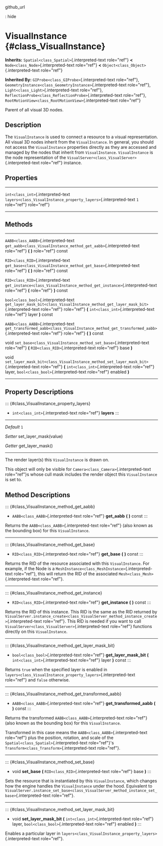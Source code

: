 github\_url

:   hide

VisualInstance {#class_VisualInstance}
==============

**Inherits:** `Spatial<class_Spatial>`{.interpreted-text role="ref"}
**\<** `Node<class_Node>`{.interpreted-text role="ref"} **\<**
`Object<class_Object>`{.interpreted-text role="ref"}

**Inherited By:** `GIProbe<class_GIProbe>`{.interpreted-text
role="ref"},
`GeometryInstance<class_GeometryInstance>`{.interpreted-text
role="ref"}, `Light<class_Light>`{.interpreted-text role="ref"},
`ReflectionProbe<class_ReflectionProbe>`{.interpreted-text role="ref"},
`RootMotionView<class_RootMotionView>`{.interpreted-text role="ref"}

Parent of all visual 3D nodes.

Description
-----------

The `VisualInstance` is used to connect a resource to a visual
representation. All visual 3D nodes inherit from the `VisualInstance`.
In general, you should not access the `VisualInstance` properties
directly as they are accessed and managed by the nodes that inherit from
`VisualInstance`. `VisualInstance` is the node representation of the
`VisualServer<class_VisualServer>`{.interpreted-text role="ref"}
instance.

Properties
----------

  ------------------------------------ ------------------------------------------------------------------ ------
  `int<class_int>`{.interpreted-text   `layers<class_VisualInstance_property_layers>`{.interpreted-text   `1`
  role="ref"}                          role="ref"}                                                        

  ------------------------------------ ------------------------------------------------------------------ ------

Methods
-------

  -------------------------------------- --------------------------------------------------------------------------------------------
  `AABB<class_AABB>`{.interpreted-text   `get_aabb<class_VisualInstance_method_get_aabb>`{.interpreted-text role="ref"} **(** **)**
  role="ref"}                            const

  `RID<class_RID>`{.interpreted-text     `get_base<class_VisualInstance_method_get_base>`{.interpreted-text role="ref"} **(** **)**
  role="ref"}                            const

  `RID<class_RID>`{.interpreted-text     `get_instance<class_VisualInstance_method_get_instance>`{.interpreted-text role="ref"} **(**
  role="ref"}                            **)** const

  `bool<class_bool>`{.interpreted-text   `get_layer_mask_bit<class_VisualInstance_method_get_layer_mask_bit>`{.interpreted-text
  role="ref"}                            role="ref"} **(** `int<class_int>`{.interpreted-text role="ref"} layer **)** const

  `AABB<class_AABB>`{.interpreted-text   `get_transformed_aabb<class_VisualInstance_method_get_transformed_aabb>`{.interpreted-text
  role="ref"}                            role="ref"} **(** **)** const

  void                                   `set_base<class_VisualInstance_method_set_base>`{.interpreted-text role="ref"} **(**
                                         `RID<class_RID>`{.interpreted-text role="ref"} base **)**

  void                                   `set_layer_mask_bit<class_VisualInstance_method_set_layer_mask_bit>`{.interpreted-text
                                         role="ref"} **(** `int<class_int>`{.interpreted-text role="ref"} layer,
                                         `bool<class_bool>`{.interpreted-text role="ref"} enabled **)**
  -------------------------------------- --------------------------------------------------------------------------------------------

Property Descriptions
---------------------

::: {#class_VisualInstance_property_layers}
-   `int<class_int>`{.interpreted-text role="ref"} **layers**
:::

  ----------- -------------------------
  *Default*   `1`

  *Setter*    set\_layer\_mask(value)

  *Getter*    get\_layer\_mask()
  ----------- -------------------------

The render layer(s) this `VisualInstance` is drawn on.

This object will only be visible for
`Camera<class_Camera>`{.interpreted-text role="ref"}s whose cull mask
includes the render object this `VisualInstance` is set to.

Method Descriptions
-------------------

::: {#class_VisualInstance_method_get_aabb}
-   `AABB<class_AABB>`{.interpreted-text role="ref"} **get\_aabb** **(**
    **)** const
:::

Returns the `AABB<class_AABB>`{.interpreted-text role="ref"} (also known
as the bounding box) for this `VisualInstance`.

------------------------------------------------------------------------

::: {#class_VisualInstance_method_get_base}
-   `RID<class_RID>`{.interpreted-text role="ref"} **get\_base** **(**
    **)** const
:::

Returns the RID of the resource associated with this `VisualInstance`.
For example, if the Node is a
`MeshInstance<class_MeshInstance>`{.interpreted-text role="ref"}, this
will return the RID of the associated
`Mesh<class_Mesh>`{.interpreted-text role="ref"}.

------------------------------------------------------------------------

::: {#class_VisualInstance_method_get_instance}
-   `RID<class_RID>`{.interpreted-text role="ref"} **get\_instance**
    **(** **)** const
:::

Returns the RID of this instance. This RID is the same as the RID
returned by
`VisualServer.instance_create<class_VisualServer_method_instance_create>`{.interpreted-text
role="ref"}. This RID is needed if you want to call
`VisualServer<class_VisualServer>`{.interpreted-text role="ref"}
functions directly on this `VisualInstance`.

------------------------------------------------------------------------

::: {#class_VisualInstance_method_get_layer_mask_bit}
-   `bool<class_bool>`{.interpreted-text role="ref"}
    **get\_layer\_mask\_bit** **(** `int<class_int>`{.interpreted-text
    role="ref"} layer **)** const
:::

Returns `true` when the specified layer is enabled in
`layers<class_VisualInstance_property_layers>`{.interpreted-text
role="ref"} and `false` otherwise.

------------------------------------------------------------------------

::: {#class_VisualInstance_method_get_transformed_aabb}
-   `AABB<class_AABB>`{.interpreted-text role="ref"}
    **get\_transformed\_aabb** **(** **)** const
:::

Returns the transformed `AABB<class_AABB>`{.interpreted-text role="ref"}
(also known as the bounding box) for this `VisualInstance`.

Transformed in this case means the `AABB<class_AABB>`{.interpreted-text
role="ref"} plus the position, rotation, and scale of the
`Spatial<class_Spatial>`{.interpreted-text role="ref"}\'s
`Transform<class_Transform>`{.interpreted-text role="ref"}.

------------------------------------------------------------------------

::: {#class_VisualInstance_method_set_base}
-   void **set\_base** **(** `RID<class_RID>`{.interpreted-text
    role="ref"} base **)**
:::

Sets the resource that is instantiated by this `VisualInstance`, which
changes how the engine handles the `VisualInstance` under the hood.
Equivalent to
`VisualServer.instance_set_base<class_VisualServer_method_instance_set_base>`{.interpreted-text
role="ref"}.

------------------------------------------------------------------------

::: {#class_VisualInstance_method_set_layer_mask_bit}
-   void **set\_layer\_mask\_bit** **(**
    `int<class_int>`{.interpreted-text role="ref"} layer,
    `bool<class_bool>`{.interpreted-text role="ref"} enabled **)**
:::

Enables a particular layer in
`layers<class_VisualInstance_property_layers>`{.interpreted-text
role="ref"}.
